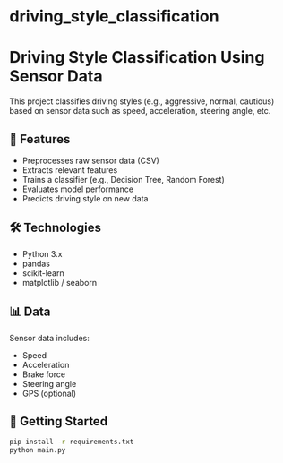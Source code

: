 # driving_style_classification
# Driving Style Classification Using Sensor Data

This project classifies driving styles (e.g., aggressive, normal, cautious) based on sensor data such as speed, acceleration, steering angle, etc.

## 🚗 Features

- Preprocesses raw sensor data (CSV)
- Extracts relevant features
- Trains a classifier (e.g., Decision Tree, Random Forest)
- Evaluates model performance
- Predicts driving style on new data

## 🛠️ Technologies

- Python 3.x
- pandas
- scikit-learn
- matplotlib / seaborn

## 📊 Data

Sensor data includes:
- Speed
- Acceleration
- Brake force
- Steering angle
- GPS (optional)

## 🚀 Getting Started

```bash
pip install -r requirements.txt
python main.py
